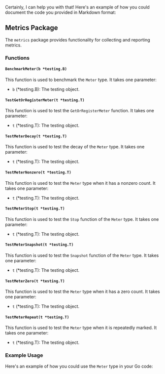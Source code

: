 Certainly, I can help you with that! Here's an example of how you could document the code you provided in Markdown format:

## Metrics Package

The `metrics` package provides functionality for collecting and reporting metrics.

### Functions

#### `BenchmarkMeter(b *testing.B)`

This function is used to benchmark the `Meter` type. It takes one parameter:

- `b` (*testing.B): The testing object.

#### `TestGetOrRegisterMeter(t *testing.T)`

This function is used to test the `GetOrRegisterMeter` function. It takes one parameter:

- `t` (*testing.T): The testing object.

#### `TestMeterDecay(t *testing.T)`

This function is used to test the decay of the `Meter` type. It takes one parameter:

- `t` (*testing.T): The testing object.

#### `TestMeterNonzero(t *testing.T)`

This function is used to test the `Meter` type when it has a nonzero count. It takes one parameter:

- `t` (*testing.T): The testing object.

#### `TestMeterStop(t *testing.T)`

This function is used to test the `Stop` function of the `Meter` type. It takes one parameter:

- `t` (*testing.T): The testing object.

#### `TestMeterSnapshot(t *testing.T)`

This function is used to test the `Snapshot` function of the `Meter` type. It takes one parameter:

- `t` (*testing.T): The testing object.

#### `TestMeterZero(t *testing.T)`

This function is used to test the `Meter` type when it has a zero count. It takes one parameter:

- `t` (*testing.T): The testing object.

#### `TestMeterRepeat(t *testing.T)`

This function is used to test the `Meter` type when it is repeatedly marked. It takes one parameter:

- `t` (*testing.T): The testing object.

### Example Usage

Here's an example of how you could use the `Meter` type in your Go code:

```go